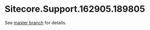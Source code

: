 # Sitecore.Support.162905.189805

See [master branch](https://github.com/sitecoresupport/Sitecore.Support.162905.189805) for details.